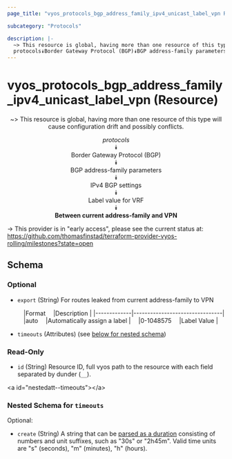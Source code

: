 ```yaml
---
page_title: "vyos_protocols_bgp_address_family_ipv4_unicast_label_vpn Resource - vyos"

subcategory: "Protocols"

description: |- 
  ~> This resource is global, having more than one resource of this type will cause configuration drift and possibly conflicts.
  protocols⯯Border Gateway Protocol (BGP)⯯BGP address-family parameters⯯IPv4 BGP settings⯯Label value for VRF⯯Between current address-family and VPN
---
```


# vyos_protocols_bgp_address_family_ipv4_unicast_label_vpn (Resource)
<center>

~> This resource is global, having more than one resource of this type will cause configuration drift and possibly conflicts.

*protocols*  
⯯  
Border Gateway Protocol (BGP)  
⯯  
BGP address-family parameters  
⯯  
IPv4 BGP settings  
⯯  
Label value for VRF  
⯯  
**Between current address-family and VPN**


</center>

-> This provider is in "early access", please see the current status at: https://github.com/thomasfinstad/terraform-provider-vyos-rolling/milestones?state=open

## Schema

### Optional

- `export` (String) For routes leaked from current address-family to VPN

    &emsp;|Format     &emsp;|Description                   |
    |-------------|--------------------------------|
    &emsp;|auto       &emsp;|Automatically assign a label  |
    &emsp;|0-1048575  &emsp;|Label Value                   |
- `timeouts` (Attributes) (see [below for nested schema](#nestedatt--timeouts))

### Read-Only

- `id` (String) Resource ID, full vyos path to the resource with each field separated by dunder (`__`).

&lt;a id=&#34;nestedatt--timeouts&#34;&gt;&lt;/a&gt;
### Nested Schema for `timeouts`

Optional:

- `create` (String) A string that can be [parsed as a duration](https://pkg.go.dev/time#ParseDuration) consisting of numbers and unit suffixes, such as &#34;30s&#34; or &#34;2h45m&#34;. Valid time units are &#34;s&#34; (seconds), &#34;m&#34; (minutes), &#34;h&#34; (hours).  
